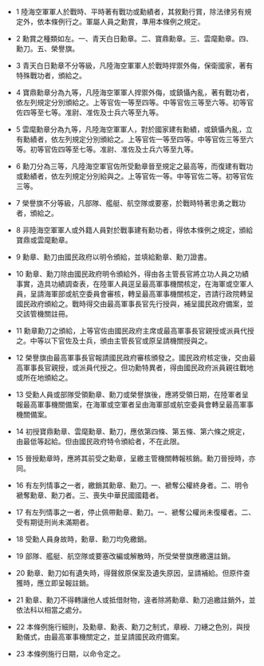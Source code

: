 * 1 陸海空軍軍人於戰時、平時著有戰功或勳績者，其敘勳行賞，除法律另有規定外，依本條例行之。軍屬人員之勳賞，準用本條例之規定。

* 2 勳賞之種類如左。一、青天白日勳章。二、寶鼎勳章。三、雲麾勳章。四、勳刀。五、榮譽旗。

* 3 青天白日勳章不分等級，凡陸海空軍軍人於戰時捍禦外侮，保衛國家，著有特殊戰功者，頒給之。

* 4 寶鼎勳章分為九等，凡陸海空軍軍人捍禦外侮，或鎮懾內亂，著有戰功者，依左列規定分別頒給之。上等官佐一等至四等。中等官佐三等至六等。初等官佐四等至七等。准尉、准佐及士兵六等至九等。

* 5 雲麾勳章分為九等，凡陸海空軍軍人，對於國家建有勳績，或鎮懾內亂，立有勳績者，依左列規定分別頒給之。上等官佐一等至四等。中等官佐三等至六等。初等官佐四等至七等。准尉、准佐及士兵六等至九等。

* 6 勳刀分為三等，凡陸海空軍官佐所受勳章晉至規定之最高等，而復建有戰功或勳績者，依左列規定分別給與之。上等官佐一等。中等官佐二等。初等官佐三等。

* 7 榮譽旗不分等級，凡部隊、艦艇、航空隊或要塞，於戰時特著忠勇之戰功者，頒給之。

* 8 非陸海空軍軍人或外籍人員對於戰事建有勳功者，得依本條例之規定，頒給寶鼎或雲麾勳章。

* 9 勳章、勳刀由國民政府以明令頒給，並填給勳章、勳刀證書。

* 10 勳章、勳刀除由國民政府明令頒給外，得由各主管長官將立功人員之功績事實，造具功績調查表，在陸軍人員逕呈最高軍事機關核定，在海軍或空軍人員，呈請海軍部或航空委員會審核，轉呈最高軍事機關核定，咨請行政院轉呈國民政府頒給之。戰時得交由最高軍事長官先行授與，補呈國民政府備案，並交該管機關註冊。

* 11 勳章勳刀之頒給，上等官佐由國民政府主席或最高軍事長官親授或派員代授之。中等以下官佐及士兵，頒由主管長官或原呈請機關授與之。

* 12 榮譽旗由最高軍事長官報請國民政府審核頒發之。國民政府核定後，交由最高軍事長官親授，或派員代授之。但功勳特異者，得由國民政府派員親往戰地或所在地頒給之。

* 13 受勳人員或部隊受領勳章、勳刀或榮譽旗後，應將受領日期，在陸軍者呈報最高軍事機關備案，在海軍或空軍者呈由海軍部或航空委員會轉呈最高軍事機關備案。

* 14 初授寶鼎勳章、雲麾勳章、勳刀，應依第四條、第五條、第六條之規定，由最低等起給。但由國民政府特令頒給者，不在此限。

* 15 晉授勳章時，應將其前受之勳章，呈繳主管機關轉報核銷。勳刀晉授時，亦同。

* 16 有左列情事之一者，繳銷其勳章、勳刀。一、褫奪公權終身者。二、明令褫奪勳章、勳刀者。三、喪失中華民國國籍者。

* 17 有左列情事之一者，停止佩帶勳章、勳刀。一、褫奪公權尚未復權者。二、受有期徒刑尚未滿期者。

* 18 受勳人員身故時，勳章、勳刀均免繳銷。

* 19 部隊、艦艇、航空隊或要塞改編或解散時，所受榮譽旗應繳還註銷。

* 20 勳章、勳刀如有遺失時，得聲敘原保案及遺失原因，呈請補給。但原件查獲時，應立即呈報註銷。

* 21 勳章、勳刀不得轉讓他人或抵借財物，違者除將勳章、勳刀追繳註銷外，並依法科以相當之處分。

* 22 本條例施行細則，及勳章、勳表、勳刀之制式，章綬、刀繐之色別，與授勳儀式，由最高軍事機關定之，並呈請國民政府備案。

* 23 本條例施行日期，以命令定之。

